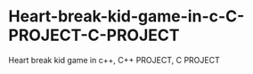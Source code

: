# Heart-break-kid-game-in-c-C-PROJECT-C-PROJECT
Heart break kid game in c++, C++ PROJECT, C PROJECT
